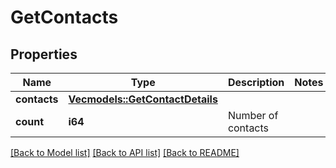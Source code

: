 # GetContacts

## Properties

Name | Type | Description | Notes
------------ | ------------- | ------------- | -------------
**contacts** | [**Vec<models::GetContactDetails>**](getContactDetails.md) |  | 
**count** | **i64** | Number of contacts | 

[[Back to Model list]](../README.md#documentation-for-models) [[Back to API list]](../README.md#documentation-for-api-endpoints) [[Back to README]](../README.md)


